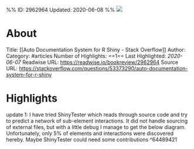 %%
ID: 2962964
Updated: 2020-06-08
%%
![](https://readwise-assets.s3.amazonaws.com/static/images/article1.be68295a7e40.png)

# About
Title: [[Auto Documentation System for R Shiny - Stack Overflow]]
Author: 
Category: #articles
Number of Highlights: ==1==
Last Highlighted: *2020-06-07*
Readwise URL: https://readwise.io/bookreview/2962964
Source URL: https://stackoverflow.com/questions/53373290/auto-documentation-system-for-r-shiny


# Highlights 
update 1: I have tried ShinyTester which reads through source code and try to predict a network of sub-element interactions. It did not handle sourcing of external files, but with a little debug I manage to get the below diagram. Unfortunately, only 5% of elements and interactions were discovered hereby. Maybe ShinyTester could need some contributions  ^64489421

